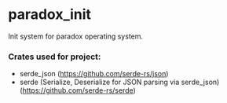 # paradox_init
Init system for paradox operating system.

### Crates used for project:
- serde_json (https://github.com/serde-rs/json)
- serde (Serialize, Deserialize for JSON parsing via serde_json) (https://github.com/serde-rs/serde)
